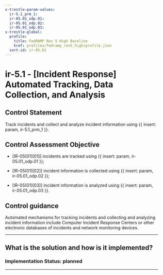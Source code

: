 ```yaml
---
x-trestle-param-values:
  ir-5.1_prm_1:
  ir-05.01_odp.01:
  ir-05.01_odp.02:
  ir-05.01_odp.03:
x-trestle-global:
  profile:
    title: FedRAMP Rev 5 High Baseline
    href: profiles/fedramp_rev5_high/profile.json
  sort-id: ir-05.01
---
```


# ir-5.1 - \[Incident Response\] Automated Tracking, Data Collection, and Analysis

## Control Statement

Track incidents and collect and analyze incident information using {{ insert: param, ir-5.1_prm_1 }}.

## Control Assessment Objective

- \[IR-05(01)[01]\] incidents are tracked using {{ insert: param, ir-05.01_odp.01 }};

- \[IR-05(01)[02]\] incident information is collected using {{ insert: param, ir-05.01_odp.02 }};

- \[IR-05(01)[03]\] incident information is analyzed using {{ insert: param, ir-05.01_odp.03 }}.

## Control guidance

Automated mechanisms for tracking incidents and collecting and analyzing incident information include Computer Incident Response Centers or other electronic databases of incidents and network monitoring devices.

______________________________________________________________________

## What is the solution and how is it implemented?

<!-- For implementation status enter one of: implemented, partial, planned, alternative, not-applicable -->

<!-- Note that the list of rules under ### Rules: is read-only and changes will not be captured after assembly to JSON -->

<!-- Add control implementation description here for control: ir-5.1 -->

### Implementation Status: planned

______________________________________________________________________
